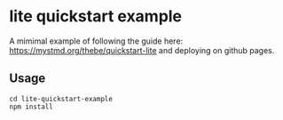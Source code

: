 # lite quickstart example

A mimimal example of following the guide here: https://mystmd.org/thebe/quickstart-lite and deploying on github pages.

## Usage

```
cd lite-quickstart-example
npm install

```
